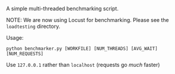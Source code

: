 A simple multi-threaded benchmarking script. 

NOTE: We are now using Locust for benchmarking. Please see the `loadtesting` directory.

Usage:
```
python benchmarker.py [WORKFILE] [NUM_THREADS] [AVG_WAIT] [NUM_REQUESTS]
```

Use `127.0.0.1` rather than `localhost` (requests go *much* faster)